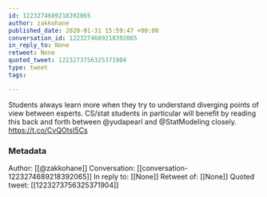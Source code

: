 ```yaml
---
id: 1223274689218392065
author: zakkohane
published_date: 2020-01-31 15:59:47 +00:00
conversation_id: 1223274689218392065
in_reply_to: None
retweet: None
quoted_tweet: 1223273756325371904
type: tweet
tags:

---
```


Students always learn more when they try to understand diverging points of view between experts. CS/stat students in particular will benefit by reading this back and forth between @yudapearl and @StatModeling closely. https://t.co/CvQOtsI5Cs

### Metadata

Author: [[@zakkohane]]
Conversation: [[conversation-1223274689218392065]]
In reply to: [[None]]
Retweet of: [[None]]
Quoted tweet: [[1223273756325371904]]
